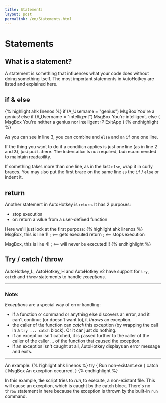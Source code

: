 ```yaml
---
title: Statements
layout: post
permalink: /en/Statements.html
---
```


# Statements

## What is a statement?
A statement is something that influences what your code does without doing something itself. The most important statements in AutoHotkey are listed and explained here.

## if & else
{% highlight ahk linenos %}
if (A_Username = "genius")
	MsgBox You're a genius!
else if (A_Username = "intelligent")
	MsgBox You're intelligent.
else
{
	MsgBox You're neither a genius nor intelligent :P
	ExitApp
}
{% endhighlight %}

As you can see in line 3, you can combine and `else` and an `if` one one line.

If the thing you want to do if a condition applies is just one line (as in line 2 and 3), just put it there. The indentation is not required, but recommended to maintain readability.

If something takes more than one line, as in the last `else`, wrap it in curly braces. You may also put the first brace on the same line as the `if` / `else` or indent it.

## return
Another statement in AutoHotkey is `return`. It has 2 purposes:
* stop execution
* or: return a value from a user-defined function

Here we'll just look at the first purpose:
{% highlight ahk linenos %}
MsgBox, this is line 1! ; <== gets executed
return ; <== stops execution

MsgBox, this is line 4! ; <== will never be executed!!!
{% endhighlight %}

## Try / catch / throw
AutoHotkey\_L, AutoHotkey\_H and AutoHotkey v2 have support for `try`, `catch` and `throw` statements to handle <cite>exceptions</cite>.

- - -
### Note:
*Exceptions* are a special way of error handling:
* if a function or command or anything else discovers an error, and it can't continue (or doesn't want to), it *throws* an exception.
* the caller of the function can *catch* this exception (by wrapping the call in a `try ... catch` block). Or it can just do nothing.
* if an exception isn't catched, it is passed further to the caller of the caller of the caller ... of the function that caused the exception.
* if an exception isn't caught at all, AutoHotkey displays an error message and exits.

- - -

An example:
{% highlight ahk linenos %}
try {
	Run non-existant.exe
}
catch {
	MsgBox An exception occurred.
}
{% endhighlight %}

In this example, the script tries to *run*, to execute, a non-existant file. This will cause an exception, which is caught by the catch block. There's no `throw` statement in here because the exception is thrown by the built-in `run` command.
